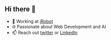 ## Hi there 👋

- 🏢 Working at [iRobot](http://irobot.com/)
- 🌐 Passionate about Web Development and AI
- 📫 Reach out [twitter](https://twitter.com/franmoretti_) or [LinkedIn](https://www.linkedin.com/in/franciscomoretti/)

